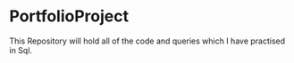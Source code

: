 # PortfolioProject

This Repository will hold all of the code and queries which I have practised in Sql.
